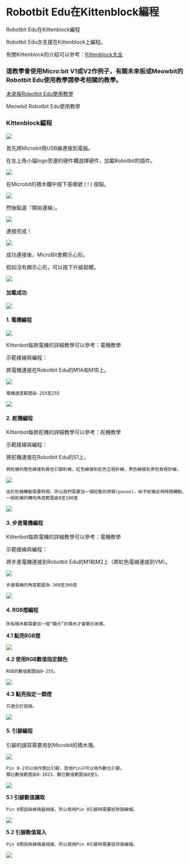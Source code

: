 # Robotbit Edu在Kittenblock編程

Robotbit Edu在Kittenblock編程

Robotbit Edu亦支援在Kittenblock上編程。

有關Kittenblock的介紹可以參考：[Kittenblock大全](../../programmingplatforms/kittenblock/)

### 這教學會使用Micro:bit V1或V2作例子，有關未來板或Meowbit的Robotbit Edu使用教學請參考相關的教學。

[未來板Robotbit Edu使用教學](../../mcu/futureboard/kittenblock/robotbit.md)

Meowbit Robotbit Edu使用教學

### Kittenblock編程

![](https://kittenbothk.readthedocs.io/en/latest/\_images/kbbanner4.png)

首先將Microbit用USB線連接到電腦。

在左上角小貓logo旁邊的硬件欄選擇硬件，加載Robotbit的插件。

![](https://kittenbothk.readthedocs.io/en/latest/\_images/add5.png)

在Microbit的積木欄中按下感嘆號 ( ! ) 按鈕。

![](https://kittenbothk.readthedocs.io/en/latest/\_images/kbmbcon4.png)

然後點選『開始連線』。

![](https://kittenbothk.readthedocs.io/en/latest/\_images/kbmbcon12.png)

連接完成！

![](https://kittenbothk.readthedocs.io/en/latest/\_images/kbmbcon22.png)

成功連接後，MicroBit會顯示心形。

假如沒有顯示心形，可以按下升級韌體。

![](https://kittenbothk.readthedocs.io/en/latest/\_images/upload5.png)

#### 加載成功

![](https://kittenbothk.readthedocs.io/en/latest/\_images/success1.png)

#### 1. 電機編程

![](https://kittenbothk.readthedocs.io/en/latest/\_images/robotbit\_motorKB1.png)

Kittenbot每款電機的詳細教學可以參考：電機教學

示範接線與編程：

將電機連接在Robotbit Edu的M1A和M1B上。

![](https://kittenbothk.readthedocs.io/en/latest/\_images/motor\_wire1.png)

```
電機速度範圍由-255至255
```

![](https://kittenbothk.readthedocs.io/en/latest/\_images/motor\_code\_kb1.png)

#### 2. 舵機編程

Kittenbot每款舵機的詳細教學可以參考：舵機教學

示範接線與編程：

將舵機連接在Robotbit Edu的S1上。

```
將舵機的橙色線接到黃色引腳針線，紅色線接到紅色正極針線，黑色線接到黑色負極針線。
```

![](https://kittenbothk.readthedocs.io/en/latest/\_images/servo\_wire1.png)

```
由於舵機轉動需要時間，所以我們需要加一個短暫的停頓(pause)，給予舵機足夠時間轉動。
一般舵機的轉向角度範圍由0至180度
```

![](https://kittenbothk.readthedocs.io/en/latest/\_images/servo\_code\_kb1.png)

#### 3. 步進電機編程

Kittenbot每款電機的詳細教學可以參考：電機教學

示範接線與編程：

將步進電機連接到Robotbit Edu的M1和M2上（將紅色電線連接到VM）。

![](https://kittenbothk.readthedocs.io/en/latest/\_images/stepper\_wire1.png)

```
步進電機的角度範圍為-360至360度
```

![](https://kittenbothk.readthedocs.io/en/latest/\_images/stepper\_code\_kb1.png)

#### 4. RGB燈編程

```
所有積木都需要加一個”顯示”的積木才會顯示效果。
```

**4.1 點亮RGB燈**

![](https://kittenbothk.readthedocs.io/en/latest/\_images/kb\_code51.png)

**4.2 使用RGB數值指定顏色**

```
RGB的數值範圍由0-255。
```

![](https://kittenbothk.readthedocs.io/en/latest/\_images/kb\_code61.png)

**4.3 點亮指定一顆燈**

```
只適合於燈條。
```

![](https://kittenbothk.readthedocs.io/en/latest/\_images/kb\_code71.png)

#### 5. 引腳編程

引腳的讀寫需要用到Microbit的積木塊。

![](https://kittenbothk.readthedocs.io/en/latest/\_images/robobit\_pinKB4.png)

```
Pin 0-2可以用作類比引腳，其他Pin只可以用作數位引腳。
類比數值範圍由0-1023，數位數值範圍由0至1。
```

![](https://kittenbothk.readthedocs.io/en/latest/\_images/robobit\_pinKB11.png)

**5.1 引腳數值讀取**

```
Pin 0預設與蜂鳴器相接，所以使用Pin 0引腳時需要拔除跳線帽。
```

![](https://kittenbothk.readthedocs.io/en/latest/\_images/robobit\_pinKB21.png)

**5.2 引腳數值寫入**

```
Pin 0預設與蜂鳴器相接，所以使用Pin 0引腳時需要拔除跳線帽。
```

![](https://kittenbothk.readthedocs.io/en/latest/\_images/robobit\_pinKB31.png)
